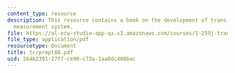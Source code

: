 ```yaml
---
content_type: resource
description: This resource contains a book on the development of transit performance
  measurement system.
file: https://ol-ocw-studio-app-qa.s3.amazonaws.com/courses/1-259j-transit-management-fall-2006/264b239127ffce90c73a1aa8dc408bac_tcrprept88.pdf
file_type: application/pdf
resourcetype: Document
title: tcrprept88.pdf
uid: 264b2391-27ff-ce90-c73a-1aa8dc408bac
---
```

